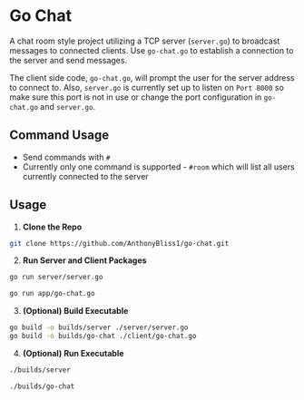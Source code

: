# Go Chat

A chat room style project utilizing a TCP server (`server.go`) to broadcast messages to connected clients. Use `go-chat.go` to establish a connection to the server and send messages. 

The client side code, `go-chat.go`, will prompt the user for the server address to connect to. Also, `server.go` is currently set up to listen on `Port 8000` so make sure this port is not in use or change the port configuration in `go-chat.go` and `server.go`.

## Command Usage
- Send commands with `#`
- Currently only one command is supported - `#room` which will list all users currently connected to the server

## Usage 

1. **Clone the Repo**
```bash
git clone https://github.com/AnthonyBliss1/go-chat.git
```

2. **Run Server and Client Packages** 
```bash 
go run server/server.go
```

```bash 
go run app/go-chat.go
```

3. **(Optional) Build Executable**
```bash 
go build -o builds/server ./server/server.go
go build -o builds/go-chat ./client/go-chat.go
```

4. **(Optional) Run Executable**
```bash 
./builds/server
```

```bash
./builds/go-chat
```